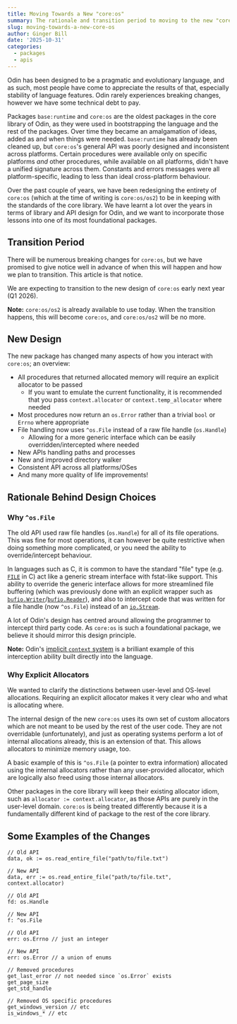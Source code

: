 ```yaml
---
title: Moving Towards a New "core:os"
summary: The rationale and transition period to moving to the new "core:os"
slug: moving-towards-a-new-core-os
author: Ginger Bill
date: '2025-10-31'
categories:
  - packages
  - apis
---
```


Odin has been designed to be a pragmatic and evolutionary language, and as such, most people have come to appreciate the results of that, especially stability of language features. Odin rarely experiences breaking changes, however we have some technical debt to pay.

Packages `base:runtime` and `core:os` are the oldest packages in the core library of Odin, as they were used in bootstrapping the language and the rest of the packages. Over time they became an amalgamation of ideas, added as and when things were needed. `base:runtime` has already been cleaned up, but `core:os`'s general API was poorly designed and inconsistent across platforms. Certain procedures were available only on specific platforms _and_ other procedures, while available on all platforms, didn't have a unified signature across them. Constants and errors messages were all platform-specific, leading to less than ideal cross-platform behaviour.

Over the past couple of years, we have been redesigning the entirety of `core:os` (which at the time of writing is `core:os/os2`) to be in keeping with the standards of the core library. We have learnt a lot over the years in terms of library and API design for Odin, and we want to incorporate those lessons into one of its most foundational packages.

## Transition Period

There will be numerous breaking changes for `core:os`, but we have promised to give notice well in advance of when this will happen and how we plan to transition. This article is that notice.

We are expecting to transition to the new design of `core:os` early next year (Q1 2026).

**Note:** `core:os/os2` is already available to use today. When the transition happens, this will become `core:os`, and `core:os/os2` will be no more.

## New Design

The new package has changed many aspects of how you interact with `core:os`; an overview:

* All procedures that returned allocated memory will require an explicit allocator to be passed
  * If you want to emulate the current functionality, it is recommended that you pass `context.allocator` or `context.temp_allocator` where needed
* Most procedures now return an `os.Error` rather than a trivial `bool` or `Errno` where appropriate
* File handling now uses `^os.File` instead of a raw file handle (`os.Handle`)
  * Allowing for a more generic interface which can be easily overridden/intercepted where needed
* New APIs handling paths and processes
* New and improved directory walker
* Consistent API across all platforms/OSes
* And many more quality of life improvements!

## Rationale Behind Design Choices

### Why `^os.File`

The old API used raw file handles (`os.Handle`) for all of its file operations. This was fine for most operations, it can however be quite restrictive when doing something more complicated, or you need the ability to override/intercept behaviour.

In languages such as C, it is common to have the standard "file" type (e.g. [`FILE`](https://wikipedia.org/wiki/C_file_input/output) in C) act like a generic stream interface with fstat-like support. This ability to override the generic interface allows for more streamlined file buffering (which was previously done with an explicit wrapper such as [`bufio.Writer`](https://pkg.odin-lang.org/core/bufio/#Writer)/[`bufio.Reader`](https://pkg.odin-lang.org/core/bufio/#Reader)), and also to intercept code that was written for a file handle (now `^os.File`) instead of an [`io.Stream`](https://pkg.odin-lang.org/core/io/#Stream).

A lot of Odin's design has centred around allowing the programmer to intercept third party code. As `core:os` is such a foundational package, we believe it should mirror this design principle.

**Note:** Odin's [implicit `context` system](https://odin-lang.org/docs/overview/#implicit-context-system) is a brilliant example of this interception ability built directly into the language.


### Why Explicit Allocators

We wanted to clarify the distinctions between user-level and OS-level allocations. Requiring an explicit allocator makes it very clear who and what is allocating where.

The internal design of the new `core:os` uses its own set of custom allocators which are not meant to be used by the rest of the user code. They are not overridable (unfortunately), and just as operating systems perform a lot of internal allocations already, this is an extension of that. This allows allocators to minimize memory usage, too.

A basic example of this is `^os.File` (a pointer to extra information) allocated using the internal allocators rather than any user-provided allocator, which are logically also freed using those internal allocators.

Other packages in the core library will keep their existing allocator idiom, such as `allocator := context.allocator`, as those APIs are purely in the user-level domain. `core:os` is being treated differently because it is a fundamentally different kind of package to the rest of the core library.


## Some Examples of the Changes

```odin
// Old API
data, ok := os.read_entire_file("path/to/file.txt")

// New API
data, err := os.read_entire_file("path/to/file.txt", context.allocator)
```

```
// Old API
fd: os.Handle

// New API
f: ^os.File

```

```odin
// Old API
err: os.Errno // just an integer

// New API
err: os.Error // a union of enums
```

```odin
// Removed procedures
get_last_error // not needed since `os.Error` exists
get_page_size
get_std_handle

// Removed OS specific procedures
get_windows_version // etc
is_windows_* // etc
```